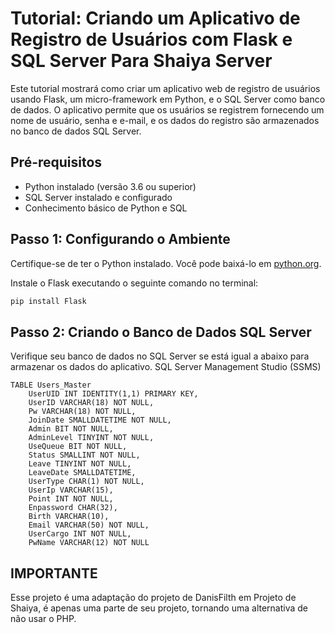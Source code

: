 # Tutorial: Criando um Aplicativo de Registro de Usuários com Flask e SQL Server Para Shaiya Server

Este tutorial mostrará como criar um aplicativo web de registro de usuários usando Flask, um micro-framework em Python, e o SQL Server como banco de dados. O aplicativo permite que os usuários se registrem fornecendo um nome de usuário, senha e e-mail, e os dados do registro são armazenados no banco de dados SQL Server.

## Pré-requisitos

- Python instalado (versão 3.6 ou superior)
- SQL Server instalado e configurado
- Conhecimento básico de Python e SQL

## Passo 1: Configurando o Ambiente

Certifique-se de ter o Python instalado. Você pode baixá-lo em [python.org](https://www.python.org/downloads/).

Instale o Flask executando o seguinte comando no terminal:

```bash
pip install Flask
```

## Passo 2: Criando o Banco de Dados SQL Server

Verifique seu banco de dados no SQL Server se está igual a abaixo para armazenar os dados do aplicativo. SQL Server Management Studio (SSMS)

```
TABLE Users_Master 
    UserUID INT IDENTITY(1,1) PRIMARY KEY,
    UserID VARCHAR(18) NOT NULL,
    Pw VARCHAR(18) NOT NULL,
    JoinDate SMALLDATETIME NOT NULL,
    Admin BIT NOT NULL,
    AdminLevel TINYINT NOT NULL,
    UseQueue BIT NOT NULL,
    Status SMALLINT NOT NULL,
    Leave TINYINT NOT NULL,
    LeaveDate SMALLDATETIME,
    UserType CHAR(1) NOT NULL,
    UserIp VARCHAR(15),
    Point INT NOT NULL,
    Enpassword CHAR(32),
    Birth VARCHAR(10),
    Email VARCHAR(50) NOT NULL,
    UserCargo INT NOT NULL,
    PwName VARCHAR(12) NOT NULL
```

## IMPORTANTE 

Esse projeto é uma adaptação do projeto de DanisFilth em Projeto de Shaiya, é apenas uma parte de seu projeto, tornando uma alternativa de não usar o PHP.